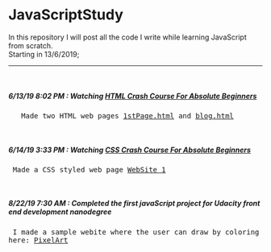 # JavaScriptStudy
In this repository I will post all the code I write while learning JavaScript from scratch.
<br>Starting in 13/6/2019;
<hr> <br>
<h5>6/13/19 8:02 PM : Watching <a href="https://www.youtube.com/watch?v=UB1O30fR-EE">HTML Crash Course For Absolute
        Beginners </a> </h5>
<pre>   Made two HTML web pages <a href="http://htmlpreview.github.com/?https://github.com/AhmedSakr01/JavaScriptStudy/blob/master/HTML_files_Vcode/1stPage.html">1stPage.html</a> and <a href="http://htmlpreview.github.com/?https://github.com/AhmedSakr01/JavaScriptStudy/blob/master/HTML_files_Vcode/blog.html">blog.html</a></pre>
<br>
<h5>6/14/19 3:33 PM : Watching <a href="https://www.youtube.com/watch?v=yfoY53QXEnI">CSS Crash Course For Absolute
        Beginners</a></h5>
<pre> Made a CSS styled web page <a href="http://htmlpreview.github.com/?https://github.com/AhmedSakr01/JavaScriptStudy/blob/master/WebSite_1/index.html">WebSite_1</a></pre>
<br>
<h5>8/22/19 7:30 AM : Completed the first javaScript project for Udacity front end development nanodegree</h5>
<pre> I made a sample webite where the user can draw by coloring grid bits with clicks 
here: <a href="http://htmlpreview.github.io/?https://github.com/AhmedSakr01/workspace-PixelArt/blob/master/index.html">PixelArt</a></pre>
<br>
<h5> </h5>
<br>
